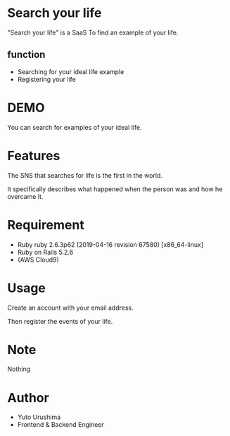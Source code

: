 # Search your life

"Search your life" is a SaaS To find an example of your life.

## function

- Searching for your ideal life example
- Registering your life

# DEMO

You can search for examples of your ideal life.

# Features

The SNS that searches for life is the first in the world. 

It specifically describes what happened when the person was and how he overcame it.

# Requirement

- Ruby ruby 2.6.3p62 (2019-04-16 revision 67580) [x86_64-linux]
- Ruby on Rails 5.2.6
- (AWS Cloud9)

# Usage

Create an account with your email address.

Then register the events of your life.

# Note

Nothing

# Author

* Yuto Urushima
* Frontend & Backend Engineer
